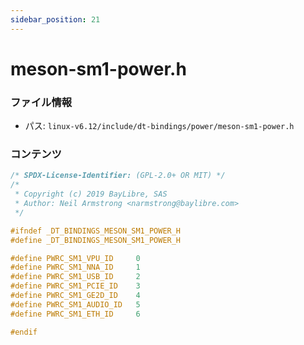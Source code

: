 ```yaml
---
sidebar_position: 21
---
```

# meson-sm1-power.h

### ファイル情報

- パス: `linux-v6.12/include/dt-bindings/power/meson-sm1-power.h`

### コンテンツ

```h
/* SPDX-License-Identifier: (GPL-2.0+ OR MIT) */
/*
 * Copyright (c) 2019 BayLibre, SAS
 * Author: Neil Armstrong <narmstrong@baylibre.com>
 */

#ifndef _DT_BINDINGS_MESON_SM1_POWER_H
#define _DT_BINDINGS_MESON_SM1_POWER_H

#define PWRC_SM1_VPU_ID		0
#define PWRC_SM1_NNA_ID		1
#define PWRC_SM1_USB_ID		2
#define PWRC_SM1_PCIE_ID	3
#define PWRC_SM1_GE2D_ID	4
#define PWRC_SM1_AUDIO_ID	5
#define PWRC_SM1_ETH_ID		6

#endif

```
